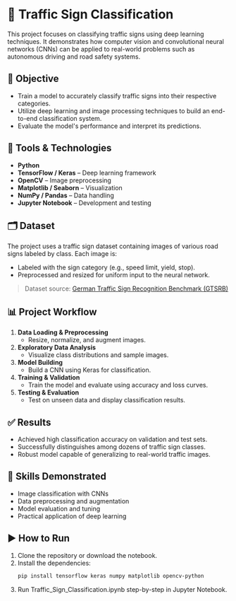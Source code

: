 # 🚦 Traffic Sign Classification

This project focuses on classifying traffic signs using deep learning techniques. It demonstrates how computer vision and convolutional neural networks (CNNs) can be applied to real-world problems such as autonomous driving and road safety systems.

## 🎯 Objective

- Train a model to accurately classify traffic signs into their respective categories.
- Utilize deep learning and image processing techniques to build an end-to-end classification system.
- Evaluate the model's performance and interpret its predictions.

## 🧰 Tools & Technologies

- **Python**
- **TensorFlow / Keras** – Deep learning framework
- **OpenCV** – Image preprocessing
- **Matplotlib / Seaborn** – Visualization
- **NumPy / Pandas** – Data handling
- **Jupyter Notebook** – Development and testing

## 🗂️ Dataset

The project uses a traffic sign dataset containing images of various road signs labeled by class. Each image is:
- Labeled with the sign category (e.g., speed limit, yield, stop).
- Preprocessed and resized for uniform input to the neural network.

> Dataset source: [German Traffic Sign Recognition Benchmark (GTSRB)](http://benchmark.ini.rub.de/?section=gtsrb&subsection=news)

## 📊 Project Workflow

1. **Data Loading & Preprocessing**
   - Resize, normalize, and augment images.
2. **Exploratory Data Analysis**
   - Visualize class distributions and sample images.
3. **Model Building**
   - Build a CNN using Keras for classification.
4. **Training & Validation**
   - Train the model and evaluate using accuracy and loss curves.
5. **Testing & Evaluation**
   - Test on unseen data and display classification results.

## ✅ Results

- Achieved high classification accuracy on validation and test sets.
- Successfully distinguishes among dozens of traffic sign classes.
- Robust model capable of generalizing to real-world traffic images.

## 🧠 Skills Demonstrated

- Image classification with CNNs
- Data preprocessing and augmentation
- Model evaluation and tuning
- Practical application of deep learning

## ▶️ How to Run

1. Clone the repository or download the notebook.
2. Install the dependencies:
   ```bash
   pip install tensorflow keras numpy matplotlib opencv-python
   ```
3. Run Traffic_Sign_Classification.ipynb step-by-step in Jupyter Notebook.
